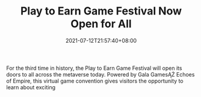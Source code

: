 ﻿---
title: "Play to Earn Game Festival Now Open for All"
date: 2021-07-12T21:57:40+08:00
lastmod: 2021-07-12T16:45:40+08:00
draft: false
authors: ["Effie"]
description: "For the third time in history, the Play to Earn Game Festival will open its doors to all across the metaverse today. Powered by Gala GamesĄŻ Echoes of Empire, this virtual game convention gives visitors the opportunity to learn about exciting"
featuredImage: "play-to-earn-game-festival-now-open-for-all.png"
tags: ["Virtual World","Play to Earn"]
categories: ["news"]
news: ["Virtual World"]
weight: 
lightgallery: true
pinned: false
recommend: false
recommend1: false
---

For the third time in history, the Play to Earn Game Festival will open its doors to all across the metaverse today. Powered by Gala GamesĄŻ Echoes of Empire, this virtual game convention gives visitors the opportunity to learn about exciting

<!--more-->

